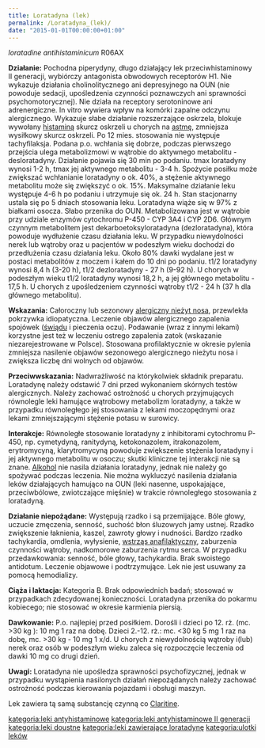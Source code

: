 ```yaml
---
title: Loratadyna (lek)
permalink: /Loratadyna_(lek)/
date: "2015-01-01T00:00:00+01:00"
---
```


*loratadine*
*antihistaminicum*
R06AX

**Działanie:** Pochodna piperydyny, długo działający lek przeciwhistaminowy II generacji, wybiórczy antagonista obwodowych receptorów H1. Nie wykazuje działania cholinolitycznego ani depresyjnego na OUN (nie powoduje sedacji, upośledzenia czynności poznawczych ani sprawności psychomotorycznej). Nie działa na receptory serotoninowe ani adrenergiczne. In vitro wywiera wpływ na komórki zapalne odczynu alergicznego. Wykazuje słabe działanie rozszerzające oskrzela, blokuje wywołany [histaminą](/atopedia/histamina "wikilink") skurcz oskrzeli u chorych na [astmę](/atopedia/astma "wikilink"), zmniejsza wysiłkowy skurcz oskrzeli. Po 12 mies. stosowania nie występuje tachyfilaksja. Podana p.o. wchłania się dobrze, podczas pierwszego przejścia ulega metabolizmowi w wątrobie do aktywnego metabolitu - desloratadyny. Działanie pojawia się 30 min po podaniu. tmax loratadyny wynosi 1-2 h, tmax jej aktywnego metabolitu - 3-4 h. Spożycie posiłku może zwiększać wchłanianie loratadyny o ok. 40%, a stężenie aktywnego metabolitu może się zwiększyć o ok. 15%. Maksymalne działanie leku występuje 4-6 h po podaniu i utrzymuje się ok. 24 h. Stan stacjonarny ustala się po 5 dniach stosowania leku. Loratadyna wiąże się w 97% z białkami osocza. Słabo przenika do OUN. Metabolizowana jest w wątrobie przy udziale enzymów cytochromu P-450 - CYP 3A4 i CYP 2D6. Głównym czynnym metabolitem jest dekarboetoksyloratadyna (dezloratadyna), która powoduje wydłużenie czasu działania leku. W przypadku niewydolności nerek lub wątroby oraz u pacjentów w podeszłym wieku dochodzi do przedłużenia czasu działania leku. Około 80% dawki wydalane jest w postaci metabolitów z moczem i kałem do 10 dni po podaniu. t1/2 loratadyny wynosi 8,4 h (3-20 h), t1/2 dezloratadyny - 27 h (9-92 h). U chorych w podeszłym wieku t1/2 loratadyny wynosi 18,2 h, a jej głównego metabolitu - 17,5 h. U chorych z upośledzeniem czynności wątroby t1/2 - 24 h (37 h dla głównego metabolitu).

**Wskazania:** Całoroczny lub sezonowy [alergiczny nieżyt nosa](/atopedia/alergiczny_nieżyt_nosa "wikilink"), przewlekła pokrzywka idiopatyczna. Leczenie objawów alergicznego zapalenia spojówek ([świądu](/atopedia/świąd "wikilink") i pieczenia oczu). Podawanie (wraz z innymi lekami) korzystne jest też w leczeniu ostrego zapalenia zatok (wskazanie niezarejestrowane w Polsce). Stosowana profilaktycznie w okresie pylenia zmniejsza nasilenie objawów sezonowego alergicznego nieżytu nosa i zwiększa liczbę dni wolnych od objawów.

**Przeciwwskazania:** Nadwrażliwość na którykolwiek składnik preparatu. Loratadynę należy odstawić 7 dni przed wykonaniem skórnych testów alergicznych. Należy zachować ostrożność u chorych przyjmujących równolegle leki hamujące wątrobowy metabolizm loratadyny, a także w przypadku równoległego jej stosowania z lekami moczopędnymi oraz lekami zmniejszającymi stężenie potasu w surowicy.

**Interakcje:** Równoległe stosowanie loratadyny z inhibitorami cytochromu P-450, np. cymetydyną, ranitydyną, ketokonazolem, itrakonazolem, erytromycyną, klarytromycyną powoduje zwiększenie stężenia loratadyny i jej aktywnego metabolitu w osoczu; skutki kliniczne tej interakcji nie są znane. [Alkohol](/atopedia/Alkohol "wikilink") nie nasila działania loratadyny, jednak nie należy go spożywać podczas leczenia. Nie można wykluczyć nasilenia działania leków działających hamująco na OUN (leki nasenne, uspokajające, przeciwbólowe, zwiotczające mięśnie) w trakcie równoległego stosowania z loratadyną.

**Działanie niepożądane:** Występują rzadko i są przemijające. Bóle głowy, uczucie zmęczenia, senność, suchość błon śluzowych jamy ustnej. Rzadko zwiększenie łaknienia, kaszel, zawroty głowy i nudności. Bardzo rzadko tachykardia, omdlenia, wyłysienie, [wstrząs anafilaktyczny](/atopedia/wstrząs_anafilaktyczny "wikilink"), zaburzenia czynności wątroby, nadkomorowe zaburzenia rytmu serca. W przypadku przedawkowania: senność, bóle głowy, tachykardia. Brak swoistego antidotum. Leczenie objawowe i podtrzymujące. Lek nie jest usuwany za pomocą hemodializy.

**Ciąża i laktacja:** Kategoria B. Brak odpowiednich badań; stosować w przypadkach zdecydowanej konieczności. Loratadyna przenika do pokarmu kobiecego; nie stosować w okresie karmienia piersią.

**Dawkowanie:** P.o. najlepiej przed posiłkiem. Dorośli i dzieci po 12. rż. (mc. \>30 kg ): 10 mg 1 raz na dobę. Dzieci 2.-12. rż.: mc. \<30 kg 5 mg 1 raz na dobę, mc. \>30 kg - 10 mg 1 x/d. U chorych z niewydolnością wątroby i(lub) nerek oraz osób w podeszłym wieku zaleca się rozpoczęcie leczenia od dawki 10 mg co drugi dzień.

**Uwagi:** Loratadyna nie upośledza sprawności psychofizycznej, jednak w przypadku wystąpienia nasilonych działań niepożądanych należy zachować ostrożność podczas kierowania pojazdami i obsługi maszyn.

Lek zawiera tą samą substancję czynną co [Claritine](/atopedia/Claritine "wikilink").

[kategoria:leki antyhistaminowe](/atopedia/kategoria:leki_antyhistaminowe "wikilink") [kategoria:leki antyhistaminowe II generacji](/atopedia/kategoria:leki_antyhistaminowe_II_generacji "wikilink") [kategoria:leki doustne](/atopedia/kategoria:leki_doustne "wikilink") [kategoria:leki zawierające loratadynę](/atopedia/kategoria:leki_zawierające_loratadynę "wikilink") [kategoria:ulotki leków](/atopedia/kategoria:ulotki_leków "wikilink")